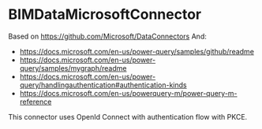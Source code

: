 BIMDataMicrosoftConnector
=========================

Based on https://github.com/Microsoft/DataConnectors
And:
  - https://docs.microsoft.com/en-us/power-query/samples/github/readme
  - https://docs.microsoft.com/en-us/power-query/samples/mygraph/readme
  - https://docs.microsoft.com/en-us/power-query/handlingauthentication#authentication-kinds
  - https://docs.microsoft.com/en-us/powerquery-m/power-query-m-reference


This connector uses OpenId Connect with authentication flow with PKCE. 
